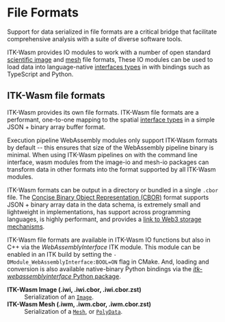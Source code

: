 # File Formats

Support for data serialized in file formats are a critical bridge that facilitate comprehensive analysis with a suite of diverse software tools.

ITK-Wasm provides IO modules to work with a number of open standard [scientific image](./images) and [mesh](./meshes) file formats, These IO modules can be used to load data into language-native [interfaces types](/typescript/interface_types/index) in with bindings such as TypeScript and Python.

## ITK-Wasm file formats

ITK-Wasm provides its own file formats. ITK-Wasm file formats are a performant, one-to-one mapping to the spatial [interface types](/typescript/interface_types/index) in a simple JSON + binary array buffer format.

Execution pipeline WebAssembly modules only support ITK-Wasm formats by default -- this ensures that size of the WebAssembly pipeline binary is minimal. When using ITK-Wasm pipelines on with the command line interface, wasm modules from the image-io and mesh-io packages can transform data in other formats into the format supported by all ITK-Wasm modules.

ITK-Wasm formats can be output in a directory or bundled in a single `.cbor` file. The [Concise Binary Object Representation (CBOR)](https://cbor.io/) format supports JSON + binary array data in the data schema, is extremely small and lightweight in implementations, has support across programming languages, is highly performant, and provides a [link to Web3 storage mechanisms](https://ipld.io/docs/codecs/known/dag-cbor/).

ITK-Wasm file formats are available in ITK-Wasm IO functions but also in C++ via the *WebAssemblyInterface* ITK module. This module can be enabled in an ITK build by setting the `-DModule_WebAssemblyInterface:BOOL=ON` flag in CMake. And, loading and conversion is also available native-binary Python bindings via the [*itk-webassemblyinterface* Python package](https://pypi.org/project/itk-webassemblyinterface/).

<dl>
  <dt><b>ITK-Wasm Image (.iwi, .iwi.cbor, .iwi.cbor.zst)</b><dt><dd>Serialization of an <a href="../../typescript/interface_types/Image.html"><code>Image</code></a>.</dd>
  <dt><b>ITK-Wasm Mesh (.iwm, .iwm.cbor, .iwm.cbor.zst)</b><dt><dd>Serialization of a <a href="../../typescript/interface_types/Mesh.html"><code>Mesh</code></a>, or <a href="../../typescript/interface_types/PolyData.html"><code>PolyData</code></a>.</dd>
</dl>
